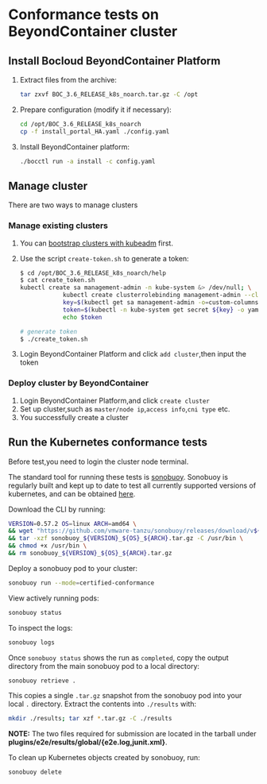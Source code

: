 # Conformance tests on BeyondContainer cluster

## Install Bocloud BeyondContainer Platform

1. Extract files from the archive:

    ```sh
    tar zxvf BOC_3.6_RELEASE_k8s_noarch.tar.gz -C /opt
    ```

2. Prepare configuration (modify it if necessary):

    ```sh
    cd /opt/BOC_3.6_RELEASE_k8s_noarch
    cp -f install_portal_HA.yaml ./config.yaml
    ```

3. Install BeyondContainer platform:

    ```sh
    ./bocctl run -a install -c config.yaml
    ```

## Manage cluster

There are two ways to manage clusters

### Manage existing clusters

1. You can [bootstrap clusters with kubeadm](https://kubernetes.io/docs/setup/production-environment/tools/kubeadm/install-kubeadm/) first.
2. Use the script `create-token.sh` to generate a token:

    ```sh
    $ cd /opt/BOC_3.6_RELEASE_k8s_noarch/help
    $ cat create_token.sh
    kubectl create sa management-admin -n kube-system &> /dev/null; \
                kubectl create clusterrolebinding management-admin --clusterrole=cluster-admin --serviceaccount=kube-system:management-admin &> /dev/null; \
                key=$(kubectl get sa management-admin -o=custom-columns=:.secrets[0].name -n kube-system | grep 'management');\
                token=$(kubectl -n kube-system get secret ${key} -o yaml | grep token: | awk '{print $2}' | base64 -d 2> /dev/null);\
                echo $token

    # generate token
    $ ./create_token.sh
    ```

3. Login BeyondContainer Platform and click `add cluster`,then input the token

### Deploy cluster by BeyondContainer

1. Login BeyondContainer Platform,and click `create cluster`
2. Set up cluster,such as `master/node ip`,`access info`,`cni type` etc.
3. You successfully create a cluster

## Run the Kubernetes conformance tests

Before test,you need to login the cluster node terminal.

The standard tool for running these tests is [sonobuoy](https://github.com/heptio/sonobuoy).
Sonobuoy is regularly built and kept up to date to test all currently supported versions of kubernetes,
and can be obtained [here](https://github.com/heptio/sonobuoy/releases).

Download the CLI by running:

```bash
VERSION=0.57.2 OS=linux ARCH=amd64 \
&& wget "https://github.com/vmware-tanzu/sonobuoy/releases/download/v${VERSION}/sonobuoy_${VERSION}_${OS}_${ARCH}.tar.gz" \
&& tar -xzf sonobuoy_${VERSION}_${OS}_${ARCH}.tar.gz -C /usr/bin \
&& chmod +x /usr/bin \
&& rm sonobuoy_${VERSION}_${OS}_${ARCH}.tar.gz
```

Deploy a sonobuoy pod to your cluster:

```bash
sonobuoy run --mode=certified-conformance
```

View actively running pods:

```bash
sonobuoy status
```

To inspect the logs:

```bash
sonobuoy logs
```

Once `sonobuoy status` shows the run as `completed`,
copy the output directory from the main sonobuoy pod to a local directory:

```bash
sonobuoy retrieve .
```

This copies a single `.tar.gz` snapshot from the sonobuoy pod into your local `.` directory.
Extract the contents into `./results` with:

```bash
mkdir ./results; tar xzf *.tar.gz -C ./results
```

**NOTE:** The two files required for submission are located in the tarball under **plugins/e2e/results/global/{e2e.log,junit.xml}**.

To clean up Kubernetes objects created by sonobuoy, run:

```bash
sonobuoy delete
```

